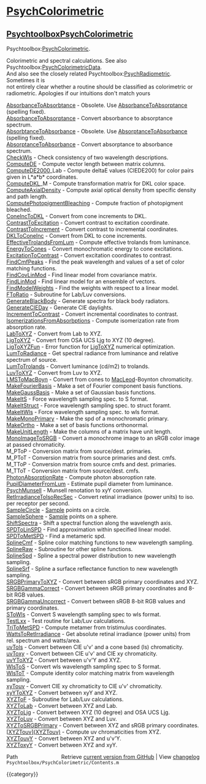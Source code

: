 # [PsychColorimetric](PsychColorimetric)
## [Psychtoolbox](Psychtoolbox)[PsychColorimetric](PsychColorimetric)

Psychtoolbox:[PsychColorimetric](PsychColorimetric).  
  
Colorimetric and spectral calculations.  See also Psychtoolbox:[PsychColorimetricData](PsychColorimetricData).  
And also see the closely related Psychtoolbox:[PsychRadiometric](PsychRadiometric).  Sometimes it is  
not entirely clear whether a routine should be classified as colorimetric or  
radiometric. Apologies if our intuitions don't match yours  
  
  
  [AbsorbanceToAbsorbtance](AbsorbanceToAbsorbtance) - Obsolete.  Use [AbsorbanceToAbsorptance](AbsorbanceToAbsorptance) (spelling fixed).  
  [AbsorbanceToAbsorptance](AbsorbanceToAbsorptance) - Convert absorbance to absorptance spectrum.  
  [AbsorbtanceToAbsorbance](AbsorbtanceToAbsorbance) - Obsolete.  Use [AbsorptanceToAbsorbance](AbsorptanceToAbsorbance) (spelling fixed).  
  [AbsorptanceToAbsorbance](AbsorptanceToAbsorbance) - Convert absorptance to absorbance spectrum.  
  [CheckWls](CheckWls)            - Check consistency of two wavelength descriptions.  
  [ComputeDE](ComputeDE)           - Compute vector length between matrix columns.  
  [ComputeDE2000](ComputeDE2000)\_Lab   - Compute deltaE values (CIEDE200) for color pairs given in L\*a\*b\* coordinates.  
  [ComputeDKL](ComputeDKL)\_M        - Compute transformation matrix for DKL color space.  
  [ComputeAxialDensity](ComputeAxialDensity) - Compute axial optical density from specific density and path length.  
  [ComputePhotopigmentBleaching](ComputePhotopigmentBleaching) - Compute fraction of photopigment bleached.  
  [ConeIncToDKL](ConeIncToDKL)        - Convert from cone increments to DKL.  
  [ContrastToExcitation](ContrastToExcitation) - Convert contrast to excitation coordinate.  
  [ContrastToIncrement](ContrastToIncrement) - Convert contrast to incremental coordinates.  
  [DKLToConeInc](DKLToConeInc)        - Convert from DKL to cone increments.  
  [EffectiveTrolandsFromLum](EffectiveTrolandsFromLum) - Compute effective trolands from luminance.  
  [EnergyToCones](EnergyToCones)       - Convert monochromatic energy to cone excitations.  
  [ExcitationToContrast](ExcitationToContrast) - Convert excitation coordinates to contrast.  
  [FindCmfPeaks](FindCmfPeaks)        - Find the peak wavelength and values of a set of color matching functions.  
  [FindCovLinMod](FindCovLinMod)       - Find linear model from covariance matrix.  
  [FindLinMod](FindLinMod)          - Find linear model for an ensemble of vectors.  
  [FindModelWeights](FindModelWeights)    - Find the weights with respect to a linear model.  
  [FToRatio](FToRatio)            - Subroutine for Lab/Luv conversions.  
  [GenerateBlackBody](GenerateBlackBody)   - Generate spectra for black body radiators.  
  [GenerateCIEDay](GenerateCIEDay)      - Generate CIE daylights.  
  [IncrementToContrast](IncrementToContrast) - Convert incremental coordinates to contrast.  
  [IsomerizationsFromAbsorbptions](IsomerizationsFromAbsorbptions) - Compute isomerization rate from absorption rate.  
  [LabToXYZ](LabToXYZ)            - Convert from Lab to XYZ.  
  [LjgToXYZ](LjgToXYZ)            - Convert from OSA UCS Ljg to XYZ (10 degree).  
  [LjgToXYZFun](LjgToXYZFun)         - Error function for [LjgToXYZ](LjgToXYZ) numerical optimization.  
  [LumToRadiance](LumToRadiance)       - Get spectral radiance from luminance and relative spectrum of source.  
  [LumToTrolands](LumToTrolands)       - Convert luminance (cd/m2) to trolands.  
  [LuvToXYZ](LuvToXYZ)            - Convert from Luv to XYZ.  
  [LMSToMacBoyn](LMSToMacBoyn)        - Convert from cones to [MacLeod](MacLeod)-Boynton chromaticity.  
  [MakeFourierBasis](MakeFourierBasis)    - Make a set of Fourier component basis functions.  
  [MakeGaussBasis](MakeGaussBasis)      - Make a set of Gaussian basis functions.  
  [MakeItS](MakeItS)             - Force wavelength sampling spec. to S format.  
  [MakeItStruct](MakeItStruct)        - Force wavelength sampling spec. to struct foramt.  
  [MakeItWls](MakeItWls)           - Force wavelength sampling spec. to wls format.  
  [MakeMonoPrimary](MakeMonoPrimary)     - Make the spd of a monochromatic primary.  
  [MakeOrtho](MakeOrtho)           - Make a set of basis functions orthonormal.  
  [MakeUnitLength](MakeUnitLength)      - Make the columns of a matrix have unit length.  
  [MonoImageToSRGB](MonoImageToSRGB)     - Convert a monochrome image to an sRGB color image at passed chromaticity.  
  M\_PToP              - Conversion matrix from source/dest. primaries.  
  M\_PToT              - Conversion matrix from source primaries and dest. cmfs.  
  M\_TToP              - Conversion matrix from source cmfs and dest. primaries.  
  M\_TToT              - Conversion matrix from source/dest. cmfs.  
  [PhotonAbsorptionRate](PhotonAbsorptionRate) - Compute photon absoroption rate.  
  [PupilDiameterFromLum](PupilDiameterFromLum) - Estimate pupil diameter from luminance.  
  [PsychMunsell](PsychMunsell)        - Munsell renotation to xyY conversion.  
  [RetIrradianceToIsoRecSec](RetIrradianceToIsoRecSec) - Convert retinal irradiance (power units) to iso. per receptor per second.  
  [SampleCircle](SampleCircle)        - [Sample](Sample) points on a circle.  
  [SampleSphere](SampleSphere)        - [Sample](Sample) points on a sphere.  
  [ShiftSpectra](ShiftSpectra)        - Shift a spectral function along the wavelength axis.  
  [SPDToLinSPD](SPDToLinSPD)         - Find approximation within specified linear model.  
  [SPDToMetSPD](SPDToMetSPD)         - Find a metameric spd.  
  [SplineCmf](SplineCmf)           - Spline color matching functions to new wavelength sampling.  
  [SplineRaw](SplineRaw)           - Subroutine for other spline functions.  
  [SplineSpd](SplineSpd)           - Spline a spectral power distribution to new wavelength sampling.  
  [SplineSrf](SplineSrf)           - Spline a surface reflectance function to new wavelength sampling.  
  [SRGBPrimaryToXYZ](SRGBPrimaryToXYZ)    - Convert between sRGB primary coordinates and XYZ.  
  [SRGBGammaCorrect](SRGBGammaCorrect)    - Convert between sRGB primary coordinates and 8-bit RGB values.  
  [SRGBGammaUncorrect](SRGBGammaUncorrect)   - Convert between sRGB 8-bit RGB values and primary coordinates.  
  [SToWls](SToWls)              - Convert S wavelength sampling spec to wls format.  
  [TestLxx](TestLxx)             - Test routine for Lab/Luv calculations.  
  [TriToMetSPD](TriToMetSPD)         - Compute metamer from tristimulus coordinates.  
  [WattsToRetIrradiance](WattsToRetIrradiance) - Get absolute retinal irradiance (power units) from rel. spectrum and watts/area.  
  [uvTols](uvTols)              - Convert between CIE u'v' and a cone based (ls) chromaticity.  
  [uvToxy](uvToxy)              - Convert between CIE u'v' and CIE xy chromaticity.  
  [uvYToXYZ](uvYToXYZ)            - Convert between u'v'Y and XYZ.  
  [WlsToS](WlsToS)              - Convert wls wavelength sampling spec to S format.   
  [WlsToT](WlsToT)              - Compute identity color matching matrix from wavelength sampling.  
  [xyTouv](xyTouv)              - Convert CIE xy chromaticity to CIE u'v' chromaticity.  
  [xyYToXYZ](xyYToXYZ)            - Convert between xyY and XYZ.  
  [XYZToF](XYZToF)              - Subroutine for Lab/Luv calculations.  
  [XYZToLab](XYZToLab)            - Convert between XYZ and Lab.  
  [XYZToLjg](XYZToLjg)            - Convert between XYZ (10 degree) and OSA UCS Ljg.  
  [XYZToLuv](XYZToLuv)            - Convert between XYZ and Luv.  
  [XYZToSRGBPrimary](XYZToSRGBPrimary)    - Convert between XYZ and sRGB primary coordinates.  
  [[XYZTouv](XYZTouv)][(XYZTouv)]((XYZTouv))             - Compute uv chromaticities from XYZ.  
  [XYZTouvY](XYZTouvY)            - Convert between XYZ and u'v'Y.  
  [XYZToxyY](XYZToxyY)            - Convert between XYZ and xyY.  




<div class="code_header" style="text-align:right;">
  <span style="float:left;">Path&nbsp;&nbsp;</span> <span class="counter">Retrieve <a href=
  "https://raw.github.com/Psychtoolbox-3/Psychtoolbox-3/beta/Psychtoolbox/PsychColorimetric/Contents.m">current version from GitHub</a> | View <a href=
  "https://github.com/Psychtoolbox-3/Psychtoolbox-3/commits/beta/Psychtoolbox/PsychColorimetric/Contents.m">changelog</a></span>
</div>
<div class="code">
  <code>Psychtoolbox/PsychColorimetric/Contents.m</code>
</div>

{{category}}